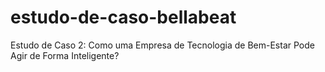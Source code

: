# estudo-de-caso-bellabeat
Estudo de Caso 2: Como uma Empresa de Tecnologia de Bem-Estar Pode Agir de Forma Inteligente?
